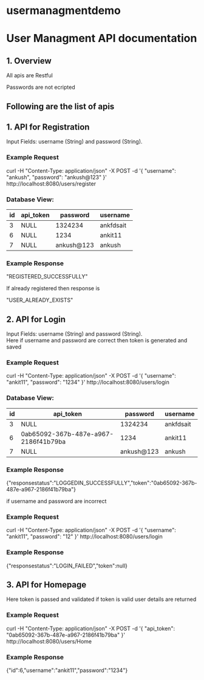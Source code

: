 # usermanagmentdemo

# User Managment API documentation

## 1. Overview
All apis are Restful 

Passwords are not ecripted


## Following are the list of apis

## 1. API for Registration

Input Fields: username (String) and password (String).
### Example Request
curl -H "Content-Type: application/json" -X POST -d '{
    "username": "ankush",
    "password": "ankush@123"
}'  http://localhost:8080/users/register

### Database View:

| id | api_token                            | password   | username  |
|----|--------------------------------------|------------|-----------|
|  3 | NULL                                 | 1324234    | ankfdsait |
|  6 | NULL                                 | 1234       | ankit11   |
|  7 | NULL                                 | ankush@123 | ankush    |

### Example Response
"REGISTERED_SUCCESSFULLY"

If already registered then response is 

"USER_ALREADY_EXISTS"

## 2. API for Login
Input Fields: username (String) and password (String).  
Here if username and password are correct then token is generated and saved

### Example Request
curl -H "Content-Type: application/json" -X POST -d '{
    "username": "ankit11",
    "password": "1234"
}'  http://localhost:8080/users/login

### Database View:
| id | api_token                            | password   | username  |
|----|--------------------------------------|------------|-----------|
|  3 | NULL                                 | 1324234    | ankfdsait |
|  6 | 0ab65092-367b-487e-a967-2186f41b79ba                                 | 1234       | ankit11   |
|  7 | NULL                                 | ankush@123 | ankush    |

### Example Response
{"responsestatus":"LOGGEDIN_SUCCESSFULLY","token":"0ab65092-367b-487e-a967-2186f41b79ba"}

if username and password are incorrect

### Example Request
curl -H "Content-Type: application/json" -X POST -d '{
    "username": "ankit11",
    "password": "12"
}'  http://localhost:8080/users/login

### Example Response
{"responsestatus":"LOGIN_FAILED","token":null}

## 3. API for Homepage
Here token is passed and validated if token is valid user details are returned

### Example Request
curl -H "Content-Type: application/json" -X POST -d '{
    "api_token": "0ab65092-367b-487e-a967-2186f41b79ba" 
}'  http://localhost:8080/users/Home

### Example Response
{"id":6,"username":"ankit11","password":"1234"}
